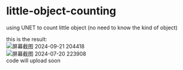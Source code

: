 # little-object-counting
using UNET to count little object (no need to know the kind of object)


this is the result:<br>![屏幕截图 2024-09-21 204418](https://github.com/user-attachments/assets/b4d4d5ab-0778-4b35-8fa8-164447146a7f)
<br>![屏幕截图 2024-07-20 223908](https://github.com/user-attachments/assets/c68ddc77-bdb5-4217-9da5-59f58c41b644)
<br>
code will upload soon
